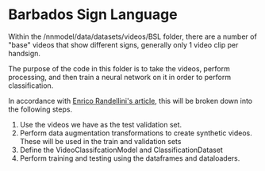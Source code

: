 # Barbados Sign Language

Within the /nnmodel/data/datasets/videos/BSL folder, there are a number of "base" videos that show different signs, generally only 1 video clip per handsign.

The purpose of the code in this folder is to take the videos, perform processing, and then train a neural network on it in order to perform classification.

In accordance with [Enrico Randellini's article](https://medium.com/@enrico.randellini/hands-on-video-classification-with-pytorchvideo-dc9cfcc1eb5f), this will be broken down into the following steps.

1. Use the videos we have as the test validation set.
1. Perform data augmentation transformations to create synthetic videos. These will be used in the train and validation sets
1. Define the VideoClassifcationModel and ClassificationDataset
1. Perform training and testing using the dataframes and dataloaders.
